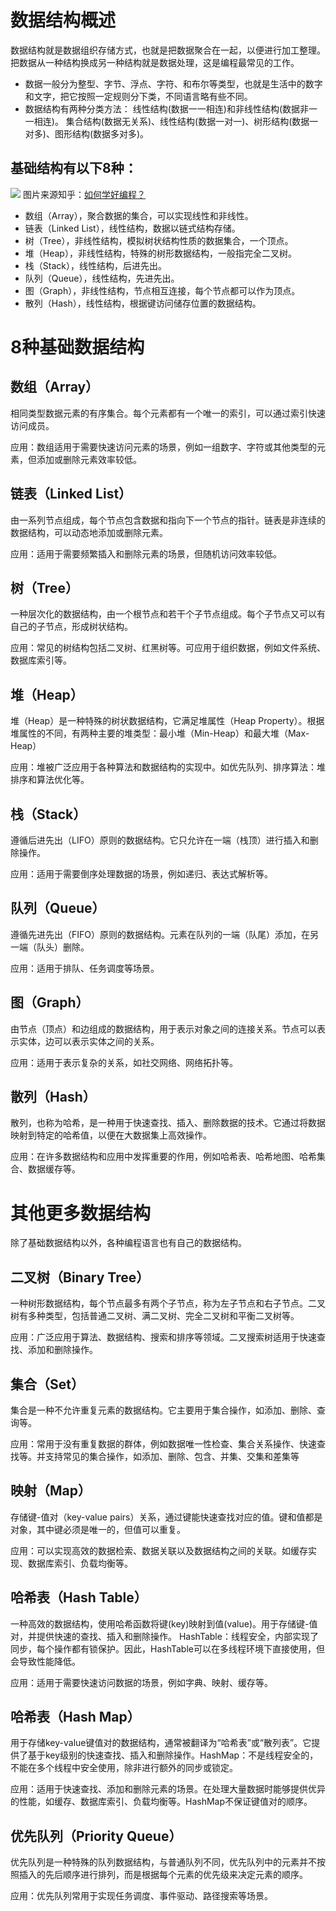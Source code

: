 # 数据结构概述

  数据结构就是数据组织存储方式，也就是把数据聚合在一起，以便进行加工整理。把数据从一种结构换成另一种结构就是数据处理，这是编程最常见的工作。
  
  - 数据一般分为整型、字节、浮点、字符、和布尔等类型，也就是生活中的数字和文字，把它按照一定规则分下类，不同语言略有些不同。
  - 数据结构有两种分类方法：
    线性结构(数据一一相连)和非线性结构(数据非一一相连)。
    集合结构(数据无关系)、线性结构(数据一对一)、树形结构(数据一对多)、图形结构(数据多对多)。

## 基础结构有以下8种：
<a href="https://zhuanlan.zhihu.com/p/582174773"><img src="https://pic1.zhimg.com/80/v2-a158ff27cd3add6b7707359f09c79ac8_1440w.webp"></a>
图片来源知乎：[如何学好编程？](https://zhuanlan.zhihu.com/p/582174773)
  - 数组（Array），聚合数据的集合，可以实现线性和非线性。
  - 链表（Linked List），线性结构，数据以链式结构存储。
  - 树（Tree），非线性结构，模拟树状结构性质的数据集合，一个顶点。
  - 堆（Heap），非线性结构，特殊的树形数据结构，一般指完全二叉树。
  - 栈（Stack），线性结构，后进先出。
  - 队列（Queue），线性结构，先进先出。
  - 图（Graph），非线性结构，节点相互连接，每个节点都可以作为顶点。
  - 散列（Hash），线性结构，根据键访问储存位置的数据结构。

# 8种基础数据结构

## 数组（Array）
相同类型数据元素的有序集合。每个元素都有一个唯一的索引，可以通过索引快速访问成员。

应用：数组适用于需要快速访问元素的场景，例如一组数字、字符或其他类型的元素，但添加或删除元素效率较低。

## 链表（Linked List）
由一系列节点组成，每个节点包含数据和指向下一个节点的指针。链表是非连续的数据结构，可以动态地添加或删除元素。

应用：适用于需要频繁插入和删除元素的场景，但随机访问效率较低。

## 树（Tree）
一种层次化的数据结构，由一个根节点和若干个子节点组成。每个子节点又可以有自己的子节点，形成树状结构。

应用：常见的树结构包括二叉树、红黑树等。可应用于组织数据，例如文件系统、数据库索引等。

## 堆（Heap）
堆（Heap）是一种特殊的树状数据结构，它满足堆属性（Heap Property）。根据堆属性的不同，有两种主要的堆类型：最小堆（Min-Heap）和最大堆（Max-Heap）

应用：堆被广泛应用于各种算法和数据结构的实现中。如优先队列、排序算法：堆排序和算法优化等。

## 栈（Stack）
遵循后进先出（LIFO）原则的数据结构。它只允许在一端（栈顶）进行插入和删除操作。

应用：适用于需要倒序处理数据的场景，例如递归、表达式解析等。

## 队列（Queue）
遵循先进先出（FIFO）原则的数据结构。元素在队列的一端（队尾）添加，在另一端（队头）删除。

应用：适用于排队、任务调度等场景。

## 图（Graph）
由节点（顶点）和边组成的数据结构，用于表示对象之间的连接关系。节点可以表示实体，边可以表示实体之间的关系。

应用：适用于表示复杂的关系，如社交网络、网络拓扑等。

## 散列（Hash）
散列，也称为哈希，是一种用于快速查找、插入、删除数据的技术。它通过将数据映射到特定的哈希值，以便在大数据集上高效操作。

应用：在许多数据结构和应用中发挥重要的作用，例如哈希表、哈希地图、哈希集合、数据缓存等。

# 其他更多数据结构
除了基础数据结构以外，各种编程语言也有自己的数据结构。

##  二叉树（Binary Tree）
一种树形数据结构，每个节点最多有两个子节点，称为左子节点和右子节点。二叉树有多种类型，包括普通二叉树、满二叉树、完全二叉树和平衡二叉树等。

应用：广泛应用于算法、数据结构、搜索和排序等领域。二叉搜索树适用于快速查找、添加和删除操作。

## 集合（Set）
集合是一种不允许重复元素的数据结构。它主要用于集合操作，如添加、删除、查询等。

应用：常用于没有重复数据的群体，例如数据唯一性检查、集合关系操作、快速查找等。并支持常见的集合操作，如添加、删除、包含、并集、交集和差集等

## 映射（Map）
存储键-值对（key-value pairs）关系，通过键能快速查找对应的值。键和值都是对象，其中键必须是唯一的，但值可以重复。

应用：可以实现高效的数据检索、数据关联以及数据结构之间的关联。如缓存实现、数据库索引、负载均衡等。

## 哈希表（Hash Table）
一种高效的数据结构，使用哈希函数将键(key)映射到值(value)。用于存储键-值对，并提供快速的查找、插入和删除操作。
HashTable：线程安全，内部实现了同步，每个操作都有锁保护。因此，HashTable可以在多线程环境下直接使用，但会导致性能降低。

应用：适用于需要快速访问数据的场景，例如字典、映射、缓存等。

## 哈希表（Hash Map）
用于存储key-value键值对的数据结构，通常被翻译为“哈希表”或“散列表”。它提供了基于key级别的快速查找、插入和删除操作。HashMap：不是线程安全的，不能在多个线程中安全使用，除非进行额外的同步或锁定。

应用：适用于快速查找、添加和删除元素的场景。在处理大量数据时能够提供优异的性能，如缓存、数据库索引、负载均衡等。HashMap不保证键值对的顺序。

## 优先队列（Priority Queue）
优先队列是一种特殊的队列数据结构，与普通队列不同，优先队列中的元素并不按照插入的先后顺序进行排列，而是根据每个元素的优先级来决定元素的顺序。

应用：优先队列常用于实现任务调度、事件驱动、路径搜索等场景。
